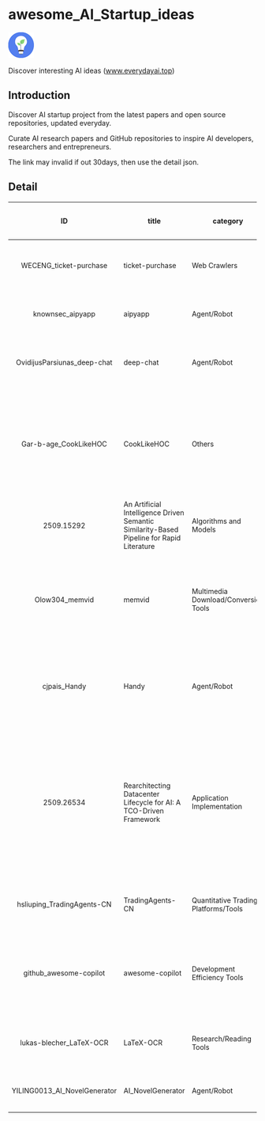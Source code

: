 # awesome_AI_Startup_ideas

![ai](./logo.png)

Discover interesting AI ideas (www.everydayai.top)

## Introduction

Discover AI startup project from the latest papers and open source repositories, updated everyday.

Curate AI research papers and GitHub repositories to inspire AI developers, researchers and entrepreneurs.

The link may invalid if out 30days, then use the detail json.


## Detail

| ID   | title              | category  | Info                           | Url(Only latest 30days valid)  | Detail json URL                |
|:----:|--------------------|-----------|--------------------------------|--------------------------------|--------------------------------|
| WECENG_ticket-purchase | ticket-purchase | Web Crawlers | 大麦自动抢票，支持人员、城市、日期场次、价格选择 | [site link](https://everydayai.top/gdetail.html?id=/WECENG/ticket-purchase) |[Detail JSON](data/WECENG_ticket-purchase.json) |
| knownsec_aipyapp | aipyapp | Agent/Robot | AI-Powered Python & Python-Powered AI (Python-Use) | [site link](https://everydayai.top/gdetail.html?id=/knownsec/aipyapp) |[Detail JSON](data/knownsec_aipyapp.json) |
| OvidijusParsiunas_deep-chat | deep-chat | Agent/Robot | Fully customizable AI chatbot component for your website | [site link](https://everydayai.top/gdetail.html?id=/OvidijusParsiunas/deep-chat) |[Detail JSON](data/OvidijusParsiunas_deep-chat.json) |
| Gar-b-age_CookLikeHOC | CookLikeHOC | Others | 🥢像老乡鸡🐔那样做饭。主要部分于2024年完工，非老乡鸡官方仓库。文字来自《老乡鸡菜品溯源报告》，并做归纳、编辑与整理。CookLikeHOC. | [site link](https://everydayai.top/gdetail.html?id=/Gar-b-age/CookLikeHOC) |[Detail JSON](data/Gar-b-age_CookLikeHOC.json) |
| 2509.15292 | An Artificial Intelligence Driven Semantic Similarity-Based Pipeline for Rapid Literature | Algorithms and Models | Sure, please provide the text you would like translated into English. | [site link](https://everydayai.top/adetail.html?id=2509.15292) |[Detail JSON](data/2509.15292.json) |
| Olow304_memvid | memvid | Multimedia Download/Conversion Tools | Video-based AI memory library. Store millions of text chunks in MP4 files with lightning-fast semantic search. No database needed. | [site link](https://everydayai.top/gdetail.html?id=/Olow304/memvid) |[Detail JSON](data/Olow304_memvid.json) |
| cjpais_Handy | Handy | Agent/Robot | A free, open source, and extensible speech-to-text application that works completely offline. | [site link](https://everydayai.top/gdetail.html?id=/cjpais/Handy) |[Detail JSON](data/cjpais_Handy.json) |
| 2509.26534 | Rearchitecting Datacenter Lifecycle for AI: A TCO-Driven Framework | Application Implementation | This article reconsiders the lifecycle management of AI data centers, covering three stages: construction, hardware updates, and operations, and proposes an integrated framework to reduce total cost of ownership. | [site link](https://everydayai.top/adetail.html?id=2509.26534) |[Detail JSON](data/2509.26534.json) |
| hsliuping_TradingAgents-CN | TradingAgents-CN | Quantitative Trading Platforms/Tools | 基于多智能体LLM的中文金融交易框架 - TradingAgents中文增强版 | [site link](https://everydayai.top/gdetail.html?id=/hsliuping/TradingAgents-CN) |[Detail JSON](data/hsliuping_TradingAgents-CN.json) |
| github_awesome-copilot | awesome-copilot | Development Efficiency Tools | Community-contributed instructions, prompts, and configurations to help you make the most of GitHub Copilot. | [site link](https://everydayai.top/gdetail.html?id=/github/awesome-copilot) |[Detail JSON](data/github_awesome-copilot.json) |
| lukas-blecher_LaTeX-OCR | LaTeX-OCR | Research/Reading Tools | pix2tex: Using a ViT to convert images of equations into LaTeX code. | [site link](https://everydayai.top/gdetail.html?id=/lukas-blecher/LaTeX-OCR) |[Detail JSON](data/lukas-blecher_LaTeX-OCR.json) |
| YILING0013_AI_NovelGenerator | AI_NovelGenerator | Agent/Robot | 使用ai生成多章节的长篇小说，自动衔接上下文、伏笔 | [site link](https://everydayai.top/gdetail.html?id=/YILING0013/AI_NovelGenerator) |[Detail JSON](data/YILING0013_AI_NovelGenerator.json) |


